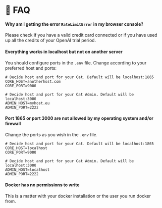 # :raising_hand: FAQ
#### Why am I getting the error `RateLimitError` in my browser console?
Please check if you have a valid credit card connected or if you have used up all the credits of your OpenAI trial period.

#### Everything works in localhost but not on another server
You should configure ports in the `.env` file. Change according to your preferred host and ports:
```
# Decide host and port for your Cat. Default will be localhost:1865
CORE_HOST=anotherhost.com
CORE_PORT=9000

# Decide host and port for your Cat Admin. Default will be localhost:3000
ADMIN_HOST=myhost.eu
ADMIN_PORT=2222
```

#### Port 1865 or port 3000 are not allowed by my operating system and/or firewall
Change the ports as you wish in the `.env` file.
```
# Decide host and port for your Cat. Default will be localhost:1865
CORE_HOST=localhost
CORE_PORT=9000

# Decide host and port for your Cat Admin. Default will be localhost:3000
ADMIN_HOST=localhost
ADMIN_PORT=2222
```

#### Docker has no permissions to write
This is a matter with your docker installation or the user you run docker from.
